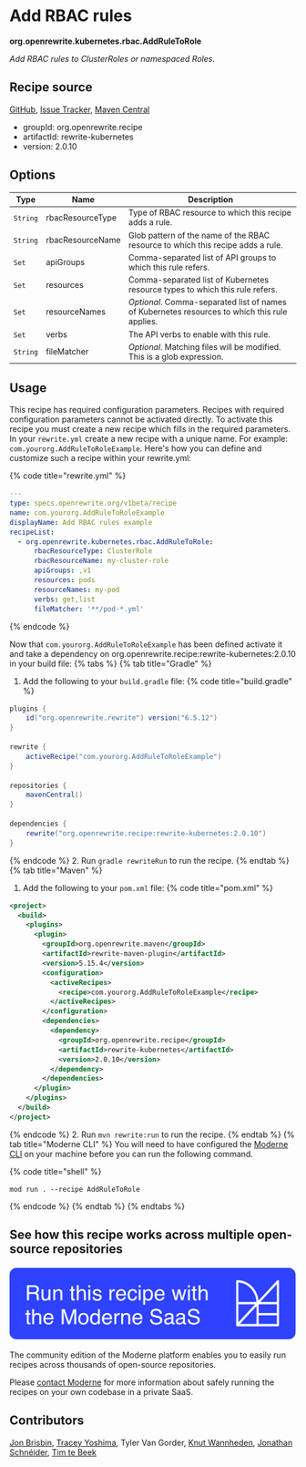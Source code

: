 # Add RBAC rules

**org.openrewrite.kubernetes.rbac.AddRuleToRole**

_Add RBAC rules to ClusterRoles or namespaced Roles._

## Recipe source

[GitHub](https://github.com/openrewrite/rewrite-kubernetes/blob/main/src/main/java/org/openrewrite/kubernetes/rbac/AddRuleToRole.java), [Issue Tracker](https://github.com/openrewrite/rewrite-kubernetes/issues), [Maven Central](https://central.sonatype.com/artifact/org.openrewrite.recipe/rewrite-kubernetes/2.0.10/jar)

* groupId: org.openrewrite.recipe
* artifactId: rewrite-kubernetes
* version: 2.0.10

## Options

| Type | Name | Description |
| -- | -- | -- |
| `String` | rbacResourceType | Type of RBAC resource to which this recipe adds a rule. |
| `String` | rbacResourceName | Glob pattern of the name of the RBAC resource to which this recipe adds a rule. |
| `Set` | apiGroups | Comma-separated list of API groups to which this rule refers. |
| `Set` | resources | Comma-separated list of Kubernetes resource types to which this rule refers. |
| `Set` | resourceNames | *Optional*. Comma-separated list of names of Kubernetes resources to which this rule applies. |
| `Set` | verbs | The API verbs to enable with this rule. |
| `String` | fileMatcher | *Optional*. Matching files will be modified. This is a glob expression. |


## Usage

This recipe has required configuration parameters. Recipes with required configuration parameters cannot be activated directly. To activate this recipe you must create a new recipe which fills in the required parameters. In your `rewrite.yml` create a new recipe with a unique name. For example: `com.yourorg.AddRuleToRoleExample`.
Here's how you can define and customize such a recipe within your rewrite.yml:

{% code title="rewrite.yml" %}
```yaml
---
type: specs.openrewrite.org/v1beta/recipe
name: com.yourorg.AddRuleToRoleExample
displayName: Add RBAC rules example
recipeList:
  - org.openrewrite.kubernetes.rbac.AddRuleToRole:
      rbacResourceType: ClusterRole
      rbacResourceName: my-cluster-role
      apiGroups: ,v1
      resources: pods
      resourceNames: my-pod
      verbs: get,list
      fileMatcher: '**/pod-*.yml'
```
{% endcode %}

Now that `com.yourorg.AddRuleToRoleExample` has been defined activate it and take a dependency on org.openrewrite.recipe:rewrite-kubernetes:2.0.10 in your build file:
{% tabs %}
{% tab title="Gradle" %}
1. Add the following to your `build.gradle` file:
{% code title="build.gradle" %}
```groovy
plugins {
    id("org.openrewrite.rewrite") version("6.5.12")
}

rewrite {
    activeRecipe("com.yourorg.AddRuleToRoleExample")
}

repositories {
    mavenCentral()
}

dependencies {
    rewrite("org.openrewrite.recipe:rewrite-kubernetes:2.0.10")
}
```
{% endcode %}
2. Run `gradle rewriteRun` to run the recipe.
{% endtab %}
{% tab title="Maven" %}
1. Add the following to your `pom.xml` file:
{% code title="pom.xml" %}
```xml
<project>
  <build>
    <plugins>
      <plugin>
        <groupId>org.openrewrite.maven</groupId>
        <artifactId>rewrite-maven-plugin</artifactId>
        <version>5.15.4</version>
        <configuration>
          <activeRecipes>
            <recipe>com.yourorg.AddRuleToRoleExample</recipe>
          </activeRecipes>
        </configuration>
        <dependencies>
          <dependency>
            <groupId>org.openrewrite.recipe</groupId>
            <artifactId>rewrite-kubernetes</artifactId>
            <version>2.0.10</version>
          </dependency>
        </dependencies>
      </plugin>
    </plugins>
  </build>
</project>
```
{% endcode %}
2. Run `mvn rewrite:run` to run the recipe.
{% endtab %}
{% tab title="Moderne CLI" %}
You will need to have configured the [Moderne CLI](https://docs.moderne.io/moderne-cli/cli-intro) on your machine before you can run the following command.

{% code title="shell" %}
```shell
mod run . --recipe AddRuleToRole
```
{% endcode %}
{% endtab %}
{% endtabs %}

## See how this recipe works across multiple open-source repositories

[![Moderne Link Image](/.gitbook/assets/ModerneRecipeButton.png)](https://app.moderne.io/recipes/org.openrewrite.kubernetes.rbac.AddRuleToRole)

The community edition of the Moderne platform enables you to easily run recipes across thousands of open-source repositories.

Please [contact Moderne](https://moderne.io/product) for more information about safely running the recipes on your own codebase in a private SaaS.

## Contributors
[Jon Brisbin](mailto:jon@jbrisbin.com), [Tracey Yoshima](mailto:tracey.yoshima@gmail.com), Tyler Van Gorder, [Knut Wannheden](mailto:knut.wannheden@gmail.com), [Jonathan Schnéider](mailto:jkschneider@gmail.com), [Tim te Beek](mailto:timtebeek@gmail.com)
